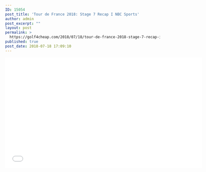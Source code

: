 ```yaml
---
ID: 15054
post_title: 'Tour de France 2018: Stage 7 Recap I NBC Sports'
author: admin
post_excerpt: ""
layout: post
permalink: >
  https://golf4cheap.com/2018/07/18/tour-de-france-2018-stage-7-recap-i-nbc-sports/
published: true
post_date: 2018-07-18 17:09:10
---
```

<iframe width="640" height="360" src="//www.youtube.com/embed/k-WNBqPKrwk" frameborder="0" allow="autoplay; encrypted-media" allowfullscreen></iframe>